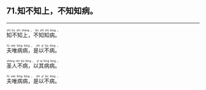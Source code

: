 ## 71.知不知上，不知知病。
---


<ruby><rb> 知不知上，不知知病。 </rb> <rt>zhī  bù  zhī  shàng ， bù  zhī  zhī  bìng 。</rt></ruby>

<ruby><rb> 夫唯病病，是以不病。 </rb> <rt>fū  wéi  bìng  bìng ， shì  yǐ  bù  bìng 。</rt></ruby>

<ruby><rb> 圣人不病，以其病病。 </rb> <rt>shèng  rén  bù  bìng ， yǐ  qí  bìng  bìng 。</rt></ruby>

<ruby><rb> 夫唯病病，是以不病。 </rb> <rt>fū  wéi  bìng  bìng ， shì  yǐ  bù  bìng 。</rt></ruby>

